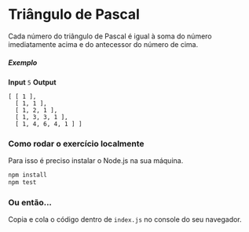 # Triângulo de Pascal

Cada número do triângulo de Pascal é igual à soma do número imediatamente acima e do antecessor do número de cima.

##### Exemplo

**Input** `5`
**Output**
```
[ [ 1 ],
  [ 1, 1 ],
  [ 1, 2, 1 ],
  [ 1, 3, 3, 1 ],
  [ 1, 4, 6, 4, 1 ] ]
```

### Como rodar o exercício localmente

Para isso é preciso instalar o Node.js na sua máquina.

```bash
npm install
npm test
```

### Ou então...

Copia e cola o código dentro de `index.js` no console do seu navegador.
